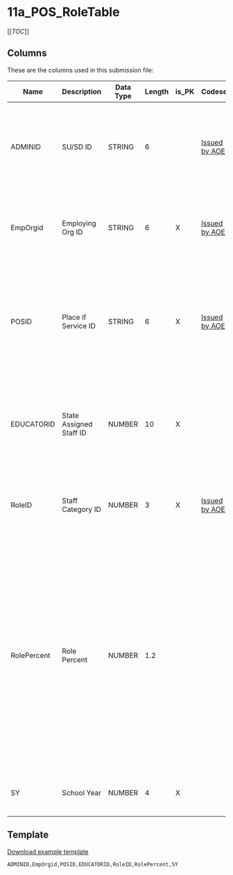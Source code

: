 
# 11a_POS_RoleTable

[[_TOC_]]

## Columns

These are the columns used in this submission file:

| Name        | Description             | Data Type | Length | is_PK | Codeset                            | Definition                                                                                                                                                                                                                                                                                                          |
|-------------|-------------------------|-----------|--------|-------|------------------------------------|---------------------------------------------------------------------------------------------------------------------------------------------------------------------------------------------------------------------------------------------------------------------------------------------------------------------|
| ADMINID     | SU/SD ID                | STRING    | 6      |       | [Issued by AOE](/Codesets/ADMINID) | The VT AOE assigned unique identifier for the Supervisory Union/District that is submitting data.                                                                                                                                                                                                                   |
| EmpOrgid    | Employing Org ID        | STRING    | 6      | X     | [Issued by AOE](/Codesets/ADMINID) | The VT AOE assigned unique identifier for the district employing the staffperson.                                                                                                                                                                                                                                   |
| POSID       | Place if Service ID     | STRING    | 6      | X     | [Issued by AOE](/Codesets/POSID)   | The VT AOE assigned unique identifier for the organization representing the "Place of Service" where the staffperson is performing a role.                                                                                                                                                                          |
| EDUCATORID  | State Assigned Staff ID | NUMBER    | 10     | X     |                                    | The VT AOE assigned unique staffperson identifier.  This number is distinct for each staffperson over time.                                                                                                                                                                                                         |
| RoleID      | Staff Category ID       | NUMBER    | 3      | X     | [Issued by AOE](/Codesets/RoleID)  | A codeset value that represents the role the staffperson is performing at the place of service.                                                                                                                                                                                                                     |
| RolePercent | Role Percent            | NUMBER    | 1.2    |       |                                    | The percentage of the place of service assignment that the staffperson allocates to a particular role they are performing at the place of service. The sum of these values, across all roles the staffperson is performing at the place of service, will always total 100% for a given place of service assignment. |
| SY          | School Year             | NUMBER    | 4      | X     |                                    | The school year for which data is being submitted.                                                                                                                                                                                                                                                                  |

## Template

[Download example template](/.attachments/submission-templates/11a_POS_RoleTable.csv)

```
ADMINID,EmpOrgid,POSID,EDUCATORID,RoleID,RolePercent,SY
```
        